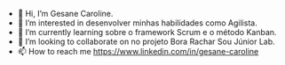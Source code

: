 - 👋 Hi, I’m Gesane Caroline.
- 👀 I’m interested in desenvolver minhas habilidades como Agilista.
- 🌱 I’m currently learning sobre o framework Scrum e o método Kanban.
- 💞️ I’m looking to collaborate on no projeto Bora Rachar Sou Júnior Lab.
- 📫 How to reach me https://www.linkedin.com/in/gesane-caroline

<!---
Ge071431/Ge071431 is a ✨ special ✨ repository because its `README.md` (this file) appears on your GitHub profile.
You can click the Preview link to take a look at your changes.
--->

